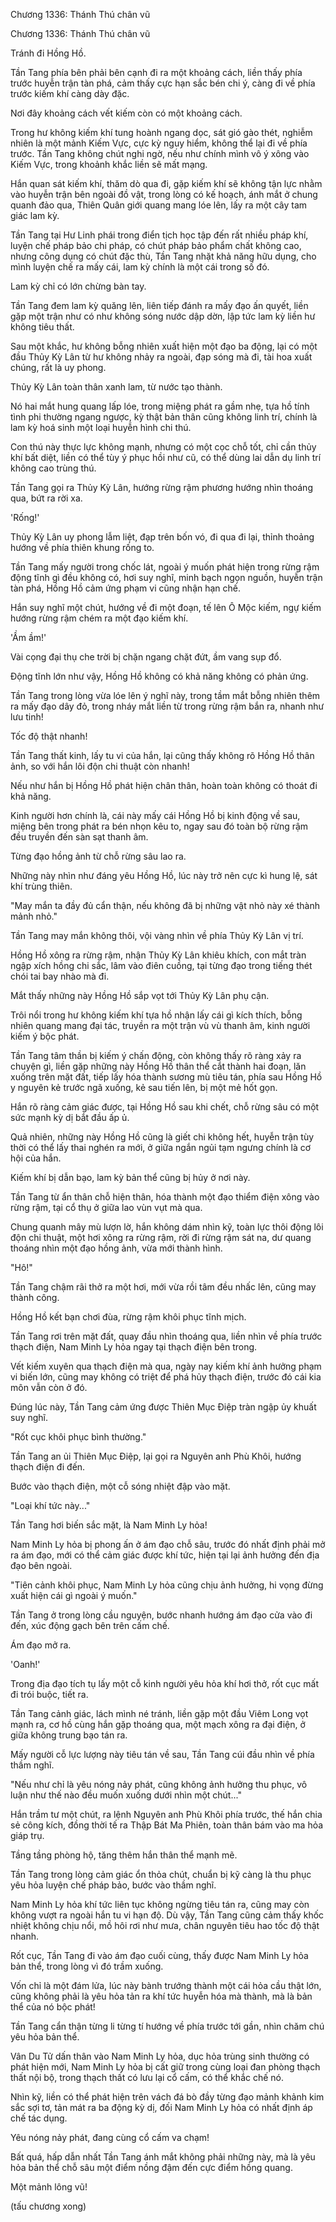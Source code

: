 




Chương 1336: Thánh Thú chân vũ


Chương 1336: Thánh Thú chân vũ

Tránh đi Hồng Hồ.

Tần Tang phía bên phải bên cạnh đi ra một khoảng cách, liền thấy phía trước huyễn trận tàn phá, cảm thấy cực hạn sắc bén chi ý, càng đi về phía trước kiếm khí càng dày đặc.

Nơi đây khoảng cách vết kiếm còn có một khoảng cách.

Trong hư không kiếm khí tung hoành ngang dọc, sát gió gào thét, nghiễm nhiên là một mảnh Kiếm Vực, cực kỳ nguy hiểm, không thể lại đi về phía trước. Tần Tang không chút nghi ngờ, nếu như chính mình vô ý xông vào Kiếm Vực, trong khoảnh khắc liền sẽ mất mạng.

Hắn quan sát kiếm khí, thăm dò qua đi, gặp kiếm khí sẽ không tận lực nhằm vào huyễn trận bên ngoài đồ vật, trong lòng có kế hoạch, ánh mắt ở chung quanh đảo qua, Thiên Quân giới quang mang lóe lên, lấy ra một cây tam giác lam kỳ.

Tần Tang tại Hư Linh phái trong điển tịch học tập đến rất nhiều pháp khí, luyện chế pháp bảo chi pháp, có chút pháp bảo phẩm chất không cao, nhưng công dụng có chút đặc thù, Tần Tang nhặt khả năng hữu dụng, cho mình luyện chế ra mấy cái, lam kỳ chính là một cái trong số đó.

Lam kỳ chỉ có lớn chừng bàn tay.

Tần Tang đem lam kỳ quăng lên, liên tiếp đánh ra mấy đạo ấn quyết, liền gặp một trận như có như không sóng nước dập dờn, lập tức lam kỳ liền hư không tiêu thất.

Sau một khắc, hư không bỗng nhiên xuất hiện một đạo ba động, lại có một đầu Thủy Kỳ Lân từ hư không nhảy ra ngoài, đạp sóng mà đi, tài hoa xuất chúng, rất là uy phong.

Thủy Kỳ Lân toàn thân xanh lam, từ nước tạo thành.

Nó hai mắt hung quang lấp lóe, trong miệng phát ra gầm nhẹ, tựa hồ tính tình phi thường ngang ngược, kỳ thật bản thân cũng không linh trí, chính là lam kỳ hoá sinh một loại huyễn hình chi thú.

Con thú này thực lực không mạnh, nhưng có một cọc chỗ tốt, chỉ cần thủy khí bất diệt, liền có thể tùy ý phục hồi như cũ, có thể dùng lai dẫn dụ linh trí không cao trùng thú.

Tần Tang gọi ra Thủy Kỳ Lân, hướng rừng rậm phương hướng nhìn thoáng qua, bứt ra rời xa.

'Rống!'

Thủy Kỳ Lân uy phong lẫm liệt, đạp trên bốn vó, đi qua đi lại, thỉnh thoảng hướng về phía thiên khung rống to.

Tần Tang mấy người trong chốc lát, ngoài ý muốn phát hiện trong rừng rậm động tĩnh gì đều không có, hơi suy nghĩ, minh bạch ngọn nguồn, huyễn trận tàn phá, Hồng Hồ cảm ứng phạm vi cũng nhận hạn chế.

Hắn suy nghĩ một chút, hướng về đi một đoạn, tế lên Ô Mộc kiếm, ngự kiếm hướng rừng rậm chém ra một đạo kiếm khí.

'Ầm ầm!'

Vài cọng đại thụ che trời bị chặn ngang chặt đứt, ầm vang sụp đổ.

Động tĩnh lớn như vậy, Hồng Hồ không có khả năng không có phản ứng.

Tần Tang trong lòng vừa lóe lên ý nghĩ này, trong tầm mắt bỗng nhiên thêm ra mấy đạo dây đỏ, trong nháy mắt liền từ trong rừng rậm bắn ra, nhanh như lưu tinh!

Tốc độ thật nhanh!

Tần Tang thất kinh, lấy tu vi của hắn, lại cũng thấy không rõ Hồng Hồ thân ảnh, so với hắn lôi độn chi thuật còn nhanh!

Nếu như hắn bị Hồng Hồ phát hiện chân thân, hoàn toàn không có thoát đi khả năng.

Kinh người hơn chính là, cái này mấy cái Hồng Hồ bị kinh động về sau, miệng bên trong phát ra bén nhọn kêu to, ngay sau đó toàn bộ rừng rậm đều truyền đến sàn sạt thanh âm.

Từng đạo hồng ảnh từ chỗ rừng sâu lao ra.

Những này nhìn như đáng yêu Hồng Hồ, lúc này trở nên cực kì hung lệ, sát khí trùng thiên.

"May mắn ta đầy đủ cẩn thận, nếu không đã bị những vật nhỏ này xé thành mảnh nhỏ."

Tần Tang may mắn không thôi, vội vàng nhìn về phía Thủy Kỳ Lân vị trí.

Hồng Hồ xông ra rừng rậm, nhận Thủy Kỳ Lân khiêu khích, con mắt tràn ngập xích hồng chi sắc, lâm vào điên cuồng, tại từng đạo trong tiếng thét chói tai bay nhào mà đi.

Mắt thấy những này Hồng Hồ sắp vọt tới Thủy Kỳ Lân phụ cận.

Trôi nổi trong hư không kiếm khí tựa hồ nhận lấy cái gì kích thích, bỗng nhiên quang mang đại tác, truyền ra một trận vù vù thanh âm, kinh người kiếm ý bộc phát.

Tần Tang tâm thần bị kiếm ý chấn động, còn không thấy rõ ràng xảy ra chuyện gì, liền gặp những này Hồng Hồ thân thể cắt thành hai đoạn, lăn xuống trên mặt đất, tiếp lấy hóa thành sương mù tiêu tán, phía sau Hồng Hồ y nguyên kẻ trước ngã xuống, kẻ sau tiến lên, bị một mẻ hốt gọn.

Hắn rõ ràng cảm giác được, tại Hồng Hồ sau khi chết, chỗ rừng sâu có một sức mạnh kỳ dị bắt đầu ấp ủ.

Quả nhiên, những này Hồng Hồ cũng là giết chi không hết, huyễn trận tùy thời có thể lấy thai nghén ra mới, ở giữa ngắn ngủi tạm ngưng chính là cơ hội của hắn.

Kiếm khí bị dẫn bạo, lam kỳ bản thể cũng bị hủy ở nơi này.

Tần Tang từ ẩn thân chỗ hiện thân, hóa thành một đạo thiểm điện xông vào rừng rậm, tại cổ thụ ở giữa lao vùn vụt mà qua.

Chung quanh mây mù lượn lờ, hắn không dám nhìn kỹ, toàn lực thôi động lôi độn chi thuật, một hơi xông ra rừng rậm, rời đi rừng rậm sát na, dư quang thoáng nhìn một đạo hồng ảnh, vừa mới thành hình.

"Hô!"

Tần Tang chậm rãi thở ra một hơi, mới vừa rồi tâm đều nhấc lên, cũng may thành công.

Hồng Hồ kết bạn chơi đùa, rừng rậm khôi phục tĩnh mịch.

Tần Tang rơi trên mặt đất, quay đầu nhìn thoáng qua, liền nhìn về phía trước thạch điện, Nam Minh Ly hỏa ngay tại thạch điện bên trong.

Vết kiếm xuyên qua thạch điện mà qua, ngày nay kiếm khí ảnh hưởng phạm vi biến lớn, cũng may không có triệt để phá hủy thạch điện, trước đó cái kia môn vẫn còn ở đó.

Đúng lúc này, Tần Tang cảm ứng được Thiên Mục Điệp tràn ngập ủy khuất suy nghĩ.

"Rốt cục khôi phục bình thường."

Tần Tang an ủi Thiên Mục Điệp, lại gọi ra Nguyên anh Phù Khôi, hướng thạch điện đi đến.

Bước vào thạch điện, một cỗ sóng nhiệt đập vào mặt.

"Loại khí tức này..."

Tần Tang hơi biến sắc mặt, là Nam Minh Ly hỏa!

Nam Minh Ly hỏa bị phong ấn ở ám đạo chỗ sâu, trước đó nhất định phải mở ra ám đạo, mới có thể cảm giác được khí tức, hiện tại lại ảnh hưởng đến địa đạo bên ngoài.

"Tiên cảnh khôi phục, Nam Minh Ly hỏa cũng chịu ảnh hưởng, hi vọng đừng xuất hiện cái gì ngoài ý muốn."

Tần Tang ở trong lòng cầu nguyện, bước nhanh hướng ám đạo cửa vào đi đến, xúc động gạch bên trên cấm chế.

Ám đạo mở ra.

'Oanh!'

Trong địa đạo tích tụ lấy một cỗ kinh người yêu hỏa khí hơi thở, rốt cục mất đi trói buộc, tiết ra.

Tần Tang cảnh giác, lách mình né tránh, liền gặp một đầu Viêm Long vọt mạnh ra, cơ hồ cùng hắn gặp thoáng qua, một mạch xông ra đại điện, ở giữa không trung bạo tán ra.

Mấy người cỗ lực lượng này tiêu tán về sau, Tần Tang cúi đầu nhìn về phía thầm nghĩ.

"Nếu như chỉ là yêu nóng nảy phát, cũng không ảnh hưởng thu phục, vô luận như thế nào đều muốn xuống dưới nhìn một chút..."

Hắn trầm tư một chút, ra lệnh Nguyên anh Phù Khôi phía trước, thế hắn chia sẻ công kích, đồng thời tế ra Thập Bát Ma Phiên, toàn thân bám vào ma hỏa giáp trụ.

Tầng tầng phòng hộ, tăng thêm hắn thân thể mạnh mẽ.

Tần Tang trong lòng cảm giác ổn thỏa chút, chuẩn bị kỹ càng là thu phục yêu hỏa luyện chế pháp bảo, bước vào thầm nghĩ.

Nam Minh Ly hỏa khí tức liên tục không ngừng tiêu tán ra, cũng may còn không vượt ra ngoài hắn tu vi hạn độ. Dù vậy, Tần Tang cũng cảm thấy khốc nhiệt không chịu nổi, mồ hôi rơi như mưa, chân nguyên tiêu hao tốc độ thật nhanh.

Rốt cục, Tần Tang đi vào ám đạo cuối cùng, thấy được Nam Minh Ly hỏa bản thể, trong lòng vì đó trầm xuống.

Vốn chỉ là một đám lửa, lúc này bành trướng thành một cái hỏa cầu thật lớn, cũng không phải là yêu hỏa tản ra khí tức huyễn hóa mà thành, mà là bản thể của nó bộc phát!

Tần Tang cẩn thận từng li từng tí hướng về phía trước tới gần, nhìn chăm chú yêu hỏa bản thể.

Vân Du Tử dấn thân vào Nam Minh Ly hỏa, dục hỏa trùng sinh thường có phát hiện mới, Nam Minh Ly hỏa bị cất giữ trong cùng loại đan phòng thạch thất nội bộ, trong thạch thất có lưu lại cổ cấm, có thể khắc chế nó.

Nhìn kỹ, liền có thể phát hiện trên vách đá bò đầy từng đạo mảnh khảnh kim sắc sợi tơ, tản mát ra ba động kỳ dị, đối Nam Minh Ly hỏa có nhất định áp chế tác dụng.

Yêu nóng nảy phát, đang cùng cổ cấm va chạm!

Bất quá, hấp dẫn nhất Tần Tang ánh mắt không phải những này, mà là yêu hỏa bản thể chỗ sâu một điểm nồng đậm đến cực điểm hồng quang.

Một mảnh lông vũ!

(tấu chương xong)




